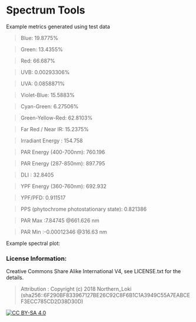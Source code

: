 # Spectrum Tools

Example metrics generated using test data

> Blue: 19.8775%

> Green: 13.4355%

> Red: 66.687%

> UVB: 0.00293306% 

> UVA: 0.0858871% 

> Violet-Blue: 15.5883% 

> Cyan-Green: 6.27506% 

> Green-Yellow-Red: 62.8103% 

> Far Red / Near IR: 15.2375% 

> Irradiant Energy : 154.758

> PAR Energy (400-700nm): 760.196

> PAR Energy (287-850nm): 897.795

> DLI : 32.8405

> YPF Energy (360-760nm): 692.932

> YPF/PFD: 0.911517

> PPS (phytochrome photostationary state): 0.821386

> PAR Max :7.84745 @661.626 nm

> PAR Min :-0.00012346 @316.63 nm

Example spectral plot:



### License Information:
Creative Commons Share Alike International V4, see LICENSE.txt for the details.

> Attribution : Copyright (c) 2018 Northern_Loki (sha256::6F290BF833967127BE26C92C8F6B1C1A3949C55A7EABCEF3ECC785CD2D38D30D)

[![CC BY-SA 4.0](https://upload.wikimedia.org/wikipedia/commons/d/d0/CC-BY-SA_icon.svg)](https://creativecommons.org/licenses/by-sa/4.0/)

